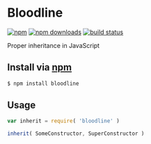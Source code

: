 # Bloodline
[![npm](http://img.shields.io/npm/v/bloodline.svg?style=flat)](https://npmjs.org/bloodline)
[![npm downloads](http://img.shields.io/npm/dm/bloodline.svg?style=flat)](https://npmjs.org/bloodline)
[![build status](http://img.shields.io/travis/jhermsmeier/node-bloodline.svg?style=flat)](https://travis-ci.org/jhermsmeier/node-bloodline)

Proper inheritance in JavaScript

## Install via [npm](https://npmjs.org)

```sh
$ npm install bloodline
```

## Usage

```js
var inherit = require( 'bloodline' )
```

```js
inherit( SomeConstructor, SuperConstructor )
```
